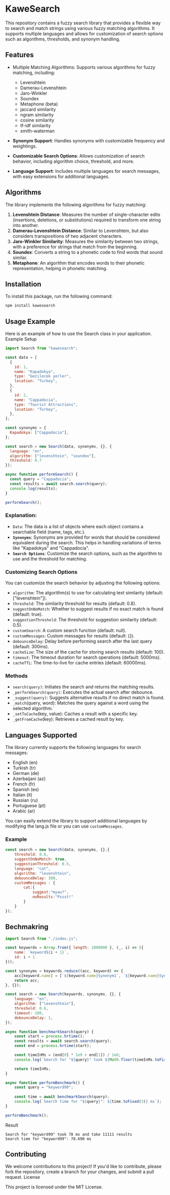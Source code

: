 # KaweSearch

This repository contains a fuzzy search library that provides a flexible way to search and match strings using various fuzzy matching algorithms. It supports multiple languages and allows for customization of search options such as algorithms, thresholds, and synonym handling.

## Features

- Multiple Matching Algorithms: Supports various algorithms for fuzzy matching, including:
    - Levenshtein
    - Damerau-Levenshtein
    - Jaro-Winkler
    - Soundex
    - Metaphone (beta)
    - jaccard similarity
    - ngram similarity
    - cosine similarity
    - tf-idf similarity
    - smith-waterman

- **Synonym Support**: Handles synonyms with customizable frequency and weightings.
- **Customizable Search Options**: Allows customization of search behavior, including algorithm choice, threshold, and more.
- **Language Support**: Includes multiple languages for search messages, with easy extensions for additional languages.

## Algorithms

The library implements the following algorithms for fuzzy matching:

1. **Levenshtein Distance**: Measures the number of single-character edits (insertions, deletions, or substitutions) required to transform one string into another.
2. **Damerau-Levenshtein Distance**: Similar to Levenshtein, but also considers transpositions of two adjacent characters.
3. **Jaro-Winkler Similarity**: Measures the similarity between two strings, with a preference for strings that match from the beginning.
4. **Soundex**: Converts a string to a phonetic code to find words that sound similar.
5. **Metaphone**: An algorithm that encodes words to their phonetic representation, helping in phonetic matching.

## Installation

To install this package, run the following command:

```sh
npm install kawesearch
```

## Usage Example

Here is an example of how to use the Search class in your application.
Example Setup
```js
import Search from "kawesearch";

const data = [
  {
    id: 1,
    name: "Kapadokya",
    type: "Gezilecek yerler",
    location: "Turkey",
  },
  {
    id: 2,
    name: "Cappadocia",
    type: "Tourist Attractions",
    location: "Turkey",
  },
];

const synonyms = {
  Kapadokya: ["Cappadocia"],
};

const search = new Search(data, synonyms, {}, {
  language: "en", 
  algorithm: ["levenshtein", "soundex"],
  threshold: 0.7
});

async function performSearch() {
  const query = "Cappadocia";
  const results = await search.search(query);
  console.log(results);
}

performSearch();
```
### Explanation:

- ``Data``: The data is a list of objects where each object contains a searchable field (name, tags, etc.).
- **``Synonyms``**: Synonyms are provided for words that should be considered equivalent during the search. This helps in handling variations of terms like "Kapadokya" and "Cappadocia".
- **`Search Options`**: Customize the search options, such as the algorithm to use and the threshold for matching.

### Customizing Search Options

You can customize the search behavior by adjusting the following options:

- ``algorithm``: The algorithm(s) to use for calculating text similarity (default: ["levenshtein"]).
- ``threshold``: The similarity threshold for results (default: 0.8).
- ``suggestOnNoMatch``: Whether to suggest results if no exact match is found (default: true).
- ``suggestionThreshold``: The threshold for suggestion similarity (default: 0.5).
- ``customSearch``: A custom search function (default: null).
- ``customMessages``: Custom messages for results (default: {}).
- ``debounceDelay``: Delay before performing search after the last query (default: 300ms).
- ``cacheSize``: The size of the cache for storing search results (default: 100).
- ``timeout``: The timeout duration for search operations (default: 5000ms).
- ``cacheTTL``: The time-to-live for cache entries (default: 60000ms).

### Methods
- ``search(query)``: Initiates the search and returns the matching results.
- ``_performSearch(query)``: Executes the actual search after debounce.
- ``_suggest(query)``: Suggests alternative results if no direct match is found.
- ``_match``(query, word): Matches the query against a word using the selected algorithm.`
- ``_setToCache``(key, value): Caches a result with a specific key.
- ``_getFromCache``(key): Retrieves a cached result by key.


## Languages Supported

The library currently supports the following languages for search messages:

- English (en)
- Turkish (tr)
- German (de)
- Azerbaijani (az)
- French (fr)
- Spanish (es)
- Italian (it)
- Russian (ru)
- Portuguese (pt)
- Arabic (ar)

You can easily extend the library to support additional languages by modifying the lang.js file or you can use `customMessages`.

### Example
```js
const search = new Search(data, synonyms, {},{
    threshold: 0.8,
    suggestOnNoMatch: true,
    suggestionThreshold: 0.5,
    language: "cat",
    algorithm: "levenshtein",
    debounceDelay: 300,
    customMessages : {
        cat:{
            suggest:"myau?",
            noResults:"Pssst!"
        }
    }
});
```

## Bechmakring
```js
import Search from "./index.js";

const keywords = Array.from({ length: 1000000 }, (_, i) => ({
    name: `keyword${i + 1}`,
    id: i + 1
}));

const synonyms = keywords.reduce((acc, keyword) => {
    acc[keyword.name] = [`${keyword.name}Synonym1`, `${keyword.name}Synonym2`, `${keyword.name}Synonym3`];
    return acc;
}, {});

const search = new Search(keywords, synonyms, {}, {
    language: "en", 
    algorithm: ["levenshtein"],
    threshold: 0.6,
    timeout: 200,
    debounceDelay: 1,
});

async function benchmarkSearch(query) {
    const start = process.hrtime();
    const results = await search.search(query);
    const end = process.hrtime(start);

    const timeInMs = (end[0] * 1e9 + end[1]) / 1e6;
    console.log(`Search for "${query}" took ${Math.floor(timeInMs.toFixed(3))} ms and take ${results.length} results`);

    return timeInMs;
}

async function performBenchmark() {
    const query = "keyword99";
    
    const time = await benchmarkSearch(query);
    console.log(`Search time for "${query}": ${time.toFixed(3)} ms`); 
}

performBenchmark();
```
Result 
```
Search for "keyword99" took 78 ms and take 11111 results
Search time for "keyword99": 78.690 ms
```

## Contributing 
We welcome contributions to this project! If you'd like to contribute, please fork the repository, create a branch for your changes, and submit a pull request.
License

This project is licensed under the MIT License.
